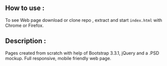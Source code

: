 ## How to use :
To see Web page download or clone repo , extract and start `index.html` with Chrome or Firefox.

## Description :
Pages created from scratch with help of Bootstrap 3.3.1, jQuery and  a .PSD mockup.
Full responsive, mobile friendly web page. 

